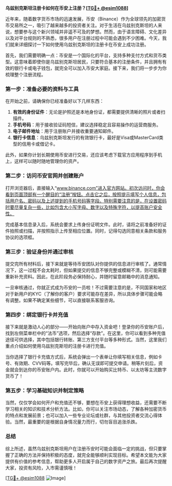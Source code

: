 **乌兹别克斯坦注册卡如何在币安上注册？[[TG💪+ @esim1088](https://t.me/s/esim1088)]**

近年来，随着数字货币市场的迅速发展，币安（Binance）作为全球领先的加密货币交易所之一，吸引了越来越多的投资者关注。对于生活在乌兹别克斯坦的人来说，想要参与这个新兴领域并非遥不可及的梦想。然而，由于语言障碍、文化差异以及对平台规则的不熟悉，很多用户在注册过程中可能会遇到不少困难。今天，我们就来详细探讨一下如何使用乌兹别克斯坦的注册卡在币安上成功注册。

首先，我们需要明确一点：币安是一个国际化的平台，支持多种支付方式和货币类型。这意味着即使你是乌兹别克斯坦居民，只要符合基本的注册条件，并且拥有有效的银行卡或电子钱包，就完全可以加入币安大家庭。接下来，我们将一步步为你梳理整个注册流程。

### 第一步：准备必要的资料与工具

在开始之前，请确保你已经准备好以下几样东西：

1. **有效的身份证件**：无论是护照还是本地身份证，都需要提供清晰的照片或者扫描件。
2. **手机号码**：用于接收验证码短信，建议选择稳定且容易操作的运营商服务。
3. **电子邮件地址**：用于注册账户并接收重要通知邮件。
4. **银行卡信息**：乌兹别克斯坦发行的有效银行卡，最好是Visa或MasterCard类型的信用卡或借记卡。

此外，如果你计划长期使用币安进行交易，还应该考虑下载官方应用程序到手机上，这样可以随时随地管理你的资产。

### 第二步：访问币安官网并创建账户

打开浏览器后，直接输入“www.binance.com”进入官方网站。初次访问时，你会看到页面顶部有一个醒目的“注册”按钮。点击它之后，按照提示填写个人信息，包括用户名、密码以及上述提到的手机号码等字段。特别需要注意的是，在设置密码时要尽量复杂一些，比如包含大小写字母、数字以及特殊字符，以提高账户安全性。

完成基本信息录入后，系统会要求上传身份证明文件。此时，请将之前准备好的证件拍照或扫描，并按照指示上传至相应位置。同时，记得勾选同意相关条款和服务协议的选项框。

### 第三步：验证身份并通过审核

提交完所有材料后，接下来就是等待币安团队对你提供的信息进行审核了。通常情况下，这一过程不会太耗时，但如果提交的信息不够完整或模糊不清，则可能需要重新补充资料。因此，在此阶段务必保持耐心，并随时留意邮箱中的消息通知。

一旦审核通过，你就正式成为币安的一员啦！不过需要注意的是，不同国家和地区对于新用户的KYC（了解你的客户）要求可能存在差异，所以具体步骤可能会略有调整。如果不确定某些细节，可以直接联系客服咨询。

### 第四步：绑定银行卡并充值

接下来就是激动人心的部分——开始向账户中存入资金吧！登录你的币安账户后，找到左侧菜单栏中的“法币”选项，然后选择“存款”。在这里，你可以看到多种充值途径可供选择，其中包括银行转账、第三方支付平台等多种形式。当然，这里我们重点介绍如何使用乌兹别克斯坦的注册卡进行充值。

当你选择了银行卡充值方式后，系统会弹出一个表单让你填写相关信息，例如卡号、有效期、CVV码等。填写完毕后，确认无误即可提交申请。稍等片刻后，资金就会到达你的币安账户内。此时，你就可以开始购买比特币、以太坊等主流数字货币了！

### 第五步：学习基础知识并制定策略

当然，仅仅学会如何开户和充值还不够，要想在币安上获得理想收益，还需要不断学习相关的知识和技术分析方法。比如，你可以关注市场动态，了解各种加密货币的特点和发展前景；也可以加入一些专业论坛或社群，与其他投资者交流心得体验。当然，最重要的是根据自身情况量力而行，切勿盲目追涨杀跌。

### 总结

综上所述，虽然乌兹别克斯坦用户在注册币安时可能会面临一定的挑战，但只要掌握了正确的方法并保持积极的态度，就完全能够顺利实现目标。希望本文能为大家提供有价值的参考信息，帮助更多人开启属于自己的数字资产之旅。最后再次提醒大家，投资有风险，入市需谨慎哦！

[[TG💪+ @esim1088](https://t.me/s/esim1088) ![Image](https://i.postimg.cc/4NQfJmqS/Snipaste-2025-05-13-00-14-12.png)]